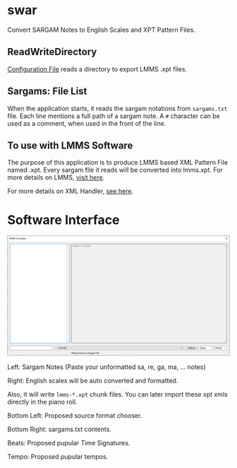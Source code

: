 # swar
Convert SARGAM Notes to English Scales and XPT Pattern Files.

## ReadWriteDirectory
[Configuration File](swar/configs/Configurations.cs) reads a directory to export LMMS .xpt files.

## Sargams: File List
When the application starts, it reads the sargam notations from `sargams.txt` file.
Each line mentions a full path of a sargam note.
A `#` character can be used as a comment, when used in the front of the line.

## To use with LMMS Software
The purpose of this application is to produce LMMS based XML Pattern File named .xpt.
Every sargam file it reads will be converted into lmms.xpt.
For more details on LMMS, [visit here](https://lmms.io/).

For more details on XML Handler, [see here](swar/libraries/XMLHandler.cs).

# Software Interface
![SWAR Interface](interface.png)

Left: Sargam Notes (Paste your unformatted sa, re, ga, ma, ... notes)

Right: English scales will be auto converted and formatted.

Also, it will write `lmms-*.xpt` chunk files.
You can later import these xpt xmls directly in the piano roll.

Bottom Left: Proposed source format chooser.

Bottom Right: sargams.txt contents.

Beats: Proposed pupular Time Signatures.

Tempo: Proposed pupular tempos.
